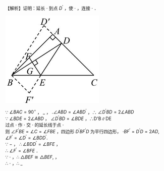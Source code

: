 【解析】证明：延长 $\cdot$ 到点 $D ^ { \prime }$ ，使 $\cdot$ ，连接 $\cdot$ ．

![](<../../qs_image_DB/专题1-1_一网打尽全等三角形模型_·十个模型（解析版）/e54029e663a66686002871aae74214ed03fec0dcdc0c6a087d4ed18e7c091b21.jpg>)

∵ $\angle B A C = 9 0 ^ { \circ }$ ， $\_$ ， $. \angle A B D = \angle A B D ^ { \prime }$ ，∴ $\angle D ^ { \prime } B D { = } 2 \angle A B D$   
∵ $\angle B D E { = } 2 \angle A B D$ ， $\angle D ^ { \prime } B D = \angle B D E$ ，∴D'B∥DE   
过点 $\cdot$ 作 $\cdot$ 交 $\cdot$ 的延长线于点 $\cdot$   
则 $\angle F ^ { \prime } B E = \angle C = \angle F B E$ ，四边形 $D ^ { \prime } B F ^ { \prime } D$ 为平行四边形， $\scriptstyle \cdot B F ^ { \prime } = D ^ { \prime } D = 2 A D , \angle F ^ { \prime } = \angle D ^ { \prime } = \angle B D D ^ { \prime } .$   
∵ $-$ ， $\therefore \angle B D D ^ { \prime } = \angle B F E$ ，   
∴ $\angle F ^ { \prime } { = } \angle B F E$ ．   
∵ $\cdot$ ，∴ $\triangle B E F { \cong } \triangle B E F ,$ ，   
∴ $\cdot$ ，∴ $\_$
